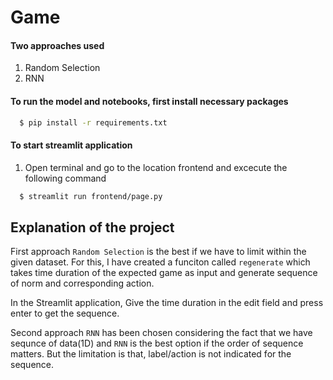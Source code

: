 # Game

#### Two approaches used 
1. Random Selection
2. RNN

#### To run the model and notebooks, first install necessary packages

 ```bash 
   $ pip install -r requirements.txt
   ```
#### To start streamlit application

1. Open terminal and go to the location frontend and excecute the following command
```bash
  $ streamlit run frontend/page.py
  ```


## Explanation of the project

First approach `Random Selection` is the best if we have to limit within the given dataset.
For this, I have created a funciton called `regenerate` which takes time duration of the expected game as input and generate sequence of norm and corresponding action.

In the Streamlit application, Give the time duration in the edit field and press enter to get the sequence.


Second approach `RNN` has been chosen considering the fact that we have sequnce of data(1D) and `RNN` is the best option if the order of sequence matters.
But the limitation is that, label/action is not indicated for the sequence. 
